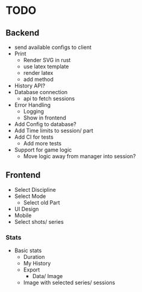 # TODO

## Backend
- send available configs to client
- Print
  - Render SVG in rust
  - use latex template
  - render latex
  - add method
- History API?
- Database connection
  - api to fetch sessions
- Error Handling
  - Logging
  - Show in frontend
- Add Config to database?
- Add Time limits to session/ part
- Add CI for tests
  - Add more tests
- Support for game logic
  - Move logic away from manager into session?


## Frontend
- Select Discipline
- Select Mode
  - Select old Part
- UI Design
- Mobile
- Select shots/ series

### Stats
- Basic stats
  - Duration
  - My History
  - Export
    - Data/ Image
  - Image with selected series/ sessions
